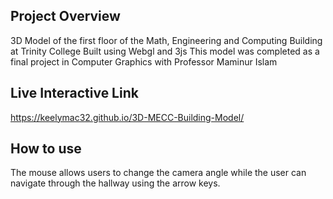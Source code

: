 ## Project Overview
3D Model of the first floor of the Math, Engineering and Computing Building at Trinity College Built using Webgl and 3js
This model was completed as a final project in Computer Graphics with Professor Maminur Islam 

## Live Interactive Link 
https://keelymac32.github.io/3D-MECC-Building-Model/

## How to use
The mouse allows users to change the camera angle while the user can navigate through the hallway using the arrow keys.
